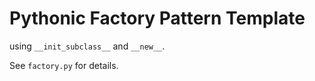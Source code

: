 # Pythonic Factory Pattern Template

using `__init_subclass__` and `__new__`.

See `factory.py` for details.
